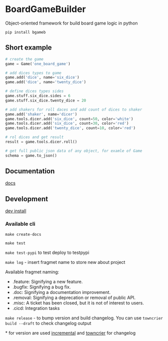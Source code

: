 # BoardGameBuilder

Object-oriented framework for build board game logic in python

`pip install bgameb`

## Short example

```python
# create the game
game = Game('one_board_game')

# add dices types to game
game.add('dice', name='six_dice')
game.add('dice', name='twenty_dice')

# define dices types sides
game.stuff.six_dice.sides = 6
game.stuff.six_dice.twenty_dice = 20

# add shakers for roll daces and add count of dices to shaker
game.add('shaker', name='dicer')
game.tools.dicer.add('six_dice', count=50, color='white')
game.tools.dicer.add('six_dice', count=30, color='red')
game.tools.dicer.add('twenty_dice', count=10, color='red')

# rol dices and get result
result = game.tools.dicer.roll()

# get full public json data of any object, for examle of Game
schema = game.to_json()
```

## Documentation

[docs](https://konstantinklepikov.github.io/BoardGameBuilder/)

## Development

[dev install](https://konstantinklepikov.github.io/BoardGameBuilder/usage.html)

### Available cli

`make create-docs`

`make test`

`make test-pypi` to test deploy to testpypi

`make log` - insert fragmet name to store new about project

Available fragmet naming:

- .feature: Signifying a new feature.
- .bugfix: Signifying a bug fix.
- .doc: Signifying a documentation improvement.
- .removal: Signifying a deprecation or removal of public API.
- .misc: A ticket has been closed, but it is not of interest to users.
- .cicd: Integration tasks

`make release` - to bump version and build changelog. You can use `towncrier build --draft` to check changelog output

\* for version are used [incremental](https://github.com/twisted/incremental) and [towncrier](https://pypi.org/project/towncrier/) for changelog
